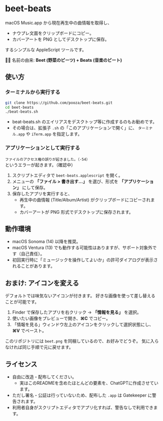 # beet-beats

macOS Music.app から現在再生中の曲情報を取得し、

- ナウプレ文面をクリップボードにコピー。
- カバーアートを PNG としてデスクトップに保存。

するシンプルな AppleScript ツールです。

🍠🎶 名前の由来: **Beet (野菜のビーツ) + Beats (音楽のビート)**

## 使い方

### ターミナルから実行する

```bash
git clone https://github.com/pooza/beet-beats.git
cd beet-beats
./beat-beats.sh
```

- beat-beats.sh のエイリアスをデスクトップ等に作成するのもお勧めです。
- その場合は、拡張子 `.sh` の「このアプリケーションで開く」に、 `ターミナル.app` や `iTerm.app` を指定します。

### アプリケーションとして実行する

`ファイルのアクセス権の誤りが起きました。（-54）` というエラーが起きます。（確認中）

1. スクリプトエディタで `beet-beats.applescript` を開く。
2. メニューの **「ファイル > 書き出す…」** を選び、形式を **「アプリケーション」** にして保存。
3. 保存したアプリを実行すると、
   - 再生中の曲情報 (Title/Album/Artist) がクリップボードにコピーされます。
   - カバーアートが PNG 形式でデスクトップに保存されます。

## 動作環境

- macOS Sonoma (14) 以降を推奨。
- macOS Ventura (13) でも動作する可能性はありますが、サポート対象外です（自己責任）。
- 初回実行時に「ミュージックを操作してよいか」の許可ダイアログが表示されることがあります。

## おまけ: アイコンを変える

デフォルトでは味気ないアイコンが付きます。
好きな画像を使って差し替えることが可能です。

1. Finder で保存したアプリを右クリック → **「情報を見る」** を選択。
2. 使いたい画像をプレビューで開き、**⌘C** でコピー。
3. 「情報を見る」ウィンドウ左上のアイコンをクリックして選択状態にし、**⌘V** でペースト。

このリポジトリには `beet.png` を同梱しているので、お好みでどうぞ。
気に入らなければ同じ手順で元に戻せます。

## ライセンス

- 自由に改造・配布してください。
  - 実はこのREADMEを含めたほとんどの要素を、ChatGPTに作成させています。
- ただし署名・公証は行っていないため、配布した `.app` は Gatekeeper に警告されます。
- 利用者自身がスクリプトエディタでアプリ化すれば、警告なしで利用できます。
